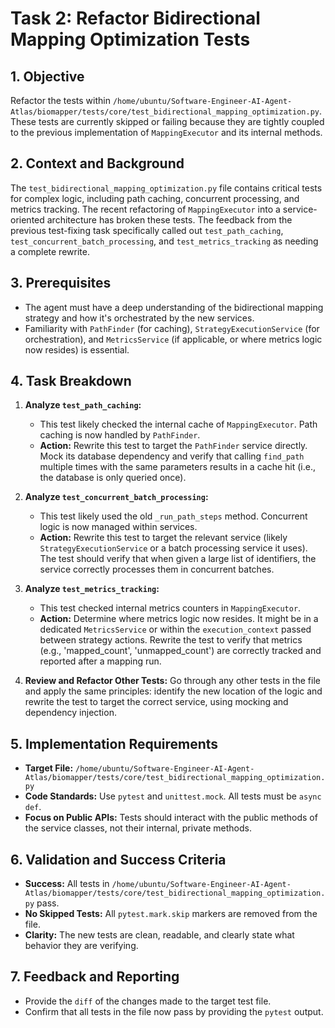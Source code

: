 # Task 2: Refactor Bidirectional Mapping Optimization Tests

## 1. Objective

Refactor the tests within `/home/ubuntu/Software-Engineer-AI-Agent-Atlas/biomapper/tests/core/test_bidirectional_mapping_optimization.py`. These tests are currently skipped or failing because they are tightly coupled to the previous implementation of `MappingExecutor` and its internal methods.

## 2. Context and Background

The `test_bidirectional_mapping_optimization.py` file contains critical tests for complex logic, including path caching, concurrent processing, and metrics tracking. The recent refactoring of `MappingExecutor` into a service-oriented architecture has broken these tests. The feedback from the previous test-fixing task specifically called out `test_path_caching`, `test_concurrent_batch_processing`, and `test_metrics_tracking` as needing a complete rewrite.

## 3. Prerequisites

- The agent must have a deep understanding of the bidirectional mapping strategy and how it's orchestrated by the new services.
- Familiarity with `PathFinder` (for caching), `StrategyExecutionService` (for orchestration), and `MetricsService` (if applicable, or where metrics logic now resides) is essential.

## 4. Task Breakdown

1.  **Analyze `test_path_caching`:**
    - This test likely checked the internal cache of `MappingExecutor`. Path caching is now handled by `PathFinder`.
    - **Action:** Rewrite this test to target the `PathFinder` service directly. Mock its database dependency and verify that calling `find_path` multiple times with the same parameters results in a cache hit (i.e., the database is only queried once).

2.  **Analyze `test_concurrent_batch_processing`:**
    - This test likely used the old `_run_path_steps` method. Concurrent logic is now managed within services.
    - **Action:** Rewrite this test to target the relevant service (likely `StrategyExecutionService` or a batch processing service it uses). The test should verify that when given a large list of identifiers, the service correctly processes them in concurrent batches.

3.  **Analyze `test_metrics_tracking`:**
    - This test checked internal metrics counters in `MappingExecutor`.
    - **Action:** Determine where metrics logic now resides. It might be in a dedicated `MetricsService` or within the `execution_context` passed between strategy actions. Rewrite the test to verify that metrics (e.g., 'mapped_count', 'unmapped_count') are correctly tracked and reported after a mapping run.

4.  **Review and Refactor Other Tests:** Go through any other tests in the file and apply the same principles: identify the new location of the logic and rewrite the test to target the correct service, using mocking and dependency injection.

## 5. Implementation Requirements

- **Target File:** `/home/ubuntu/Software-Engineer-AI-Agent-Atlas/biomapper/tests/core/test_bidirectional_mapping_optimization.py`
- **Code Standards:** Use `pytest` and `unittest.mock`. All tests must be `async def`.
- **Focus on Public APIs:** Tests should interact with the public methods of the service classes, not their internal, private methods.

## 6. Validation and Success Criteria

- **Success:** All tests in `/home/ubuntu/Software-Engineer-AI-Agent-Atlas/biomapper/tests/core/test_bidirectional_mapping_optimization.py` pass.
- **No Skipped Tests:** All `pytest.mark.skip` markers are removed from the file.
- **Clarity:** The new tests are clean, readable, and clearly state what behavior they are verifying.

## 7. Feedback and Reporting

- Provide the `diff` of the changes made to the target test file.
- Confirm that all tests in the file now pass by providing the `pytest` output.
